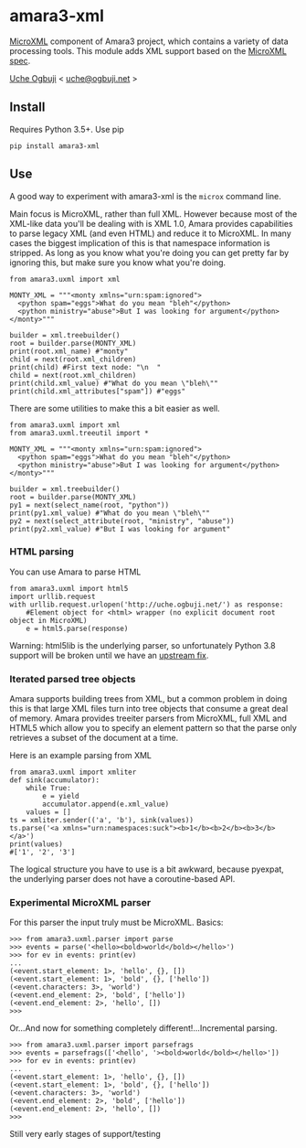 # amara3-xml

[MicroXML](http://www.w3.org/community/microxml/) component of Amara3 project, which contains a variety of data processing tools. This module adds XML support based on the [MicroXML spec](https://dvcs.w3.org/hg/microxml/raw-file/tip/spec/microxml.html).

[Uche Ogbuji](http://uche.ogbuji.net) < uche@ogbuji.net >

## Install

Requires Python 3.5+. Use pip

```
pip install amara3-xml
```

## Use

A good way to experiment with amara3-xml is the `microx` command line.

Main focus is MicroXML, rather than full XML. However because most of the XML-like data you'll be dealing with is XML 1.0, Amara provides capabilities to parse legacy XML (and even HTML) and reduce it to MicroXML. In many cases the biggest implication of this is that namespace information is stripped. As long as you know what you're doing you can get pretty far by ignoring this, but make sure you know what you're doing.

    from amara3.uxml import xml
    
    MONTY_XML = """<monty xmlns="urn:spam:ignored">
      <python spam="eggs">What do you mean "bleh"</python>
      <python ministry="abuse">But I was looking for argument</python>
    </monty>"""

    builder = xml.treebuilder()
    root = builder.parse(MONTY_XML)
    print(root.xml_name) #"monty"
    child = next(root.xml_children)
    print(child) #First text node: "\n  "
    child = next(root.xml_children)
    print(child.xml_value) #"What do you mean \"bleh\""
    print(child.xml_attributes["spam"]) #"eggs"

There are some utilities to make this a bit easier as well.

    from amara3.uxml import xml
    from amara3.uxml.treeutil import *

    MONTY_XML = """<monty xmlns="urn:spam:ignored">
      <python spam="eggs">What do you mean "bleh"</python>
      <python ministry="abuse">But I was looking for argument</python>
    </monty>"""

    builder = xml.treebuilder()
    root = builder.parse(MONTY_XML)
    py1 = next(select_name(root, "python"))
    print(py1.xml_value) #"What do you mean \"bleh\""
    py2 = next(select_attribute(root, "ministry", "abuse"))
    print(py2.xml_value) #"But I was looking for argument"

### HTML parsing

You can use Amara to parse HTML

```
from amara3.uxml import html5
import urllib.request
with urllib.request.urlopen('http://uche.ogbuji.net/') as response:
    #Element object for <html> wrapper (no explicit document root object in MicroXML)
    e = html5.parse(response)
```

Warning: html5lib is the underlying parser, so unfortunately Python 3.8 support will be broken until we have an [upstream fix](https://github.com/html5lib/html5lib-python/issues/419).

### Iterated parsed tree objects

Amara supports building trees from XML, but a common problem in doing this is that large XML files turn into tree objects that consume a great deal of memory. Amara provides treeiter parsers from MicroXML, full XML and HTML5 which allow you to specify an element pattern so that the parse only retrieves a subset of the document at a time.

Here is an example parsing from XML

```
from amara3.uxml import xmliter
def sink(accumulator):
    while True:
        e = yield
        accumulator.append(e.xml_value)
    values = []
ts = xmliter.sender(('a', 'b'), sink(values))
ts.parse('<a xmlns="urn:namespaces:suck"><b>1</b><b>2</b><b>3</b></a>')
print(values)
#['1', '2', '3']
```

The logical structure you have to use is a bit awkward, because pyexpat, the underlying parser does not have a coroutine-based API.

### Experimental MicroXML parser

For this parser the input truly must be MicroXML. Basics:

	>>> from amara3.uxml.parser import parse
	>>> events = parse('<hello><bold>world</bold></hello>')
	>>> for ev in events: print(ev)
	... 
	(<event.start_element: 1>, 'hello', {}, [])
	(<event.start_element: 1>, 'bold', {}, ['hello'])
	(<event.characters: 3>, 'world')
	(<event.end_element: 2>, 'bold', ['hello'])
	(<event.end_element: 2>, 'hello', [])
	>>> 

Or…And now for something completely different!…Incremental parsing.

	>>> from amara3.uxml.parser import parsefrags
	>>> events = parsefrags(['<hello', '><bold>world</bold></hello>'])
	>>> for ev in events: print(ev)
	... 
	(<event.start_element: 1>, 'hello', {}, [])
	(<event.start_element: 1>, 'bold', {}, ['hello'])
	(<event.characters: 3>, 'world')
	(<event.end_element: 2>, 'bold', ['hello'])
	(<event.end_element: 2>, 'hello', [])
	>>> 

Still very early stages of support/testing

